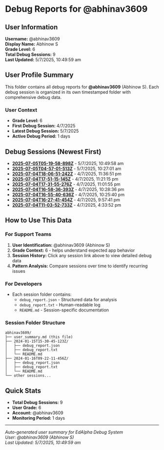 # Debug Reports for @abhinav3609

## User Information

**Username:** @abhinav3609  
**Display Name:** Abhinow S  
**Grade Level:** 6  
**Total Debug Sessions:** 9  
**Last Updated:** 5/7/2025, 10:49:59 am

## User Profile Summary

This folder contains all debug reports for **@abhinav3609** (Abhinow S). Each debug session is organized in its own timestamped folder with comprehensive debug data.

### User Context
- **Grade Level:** 6
- **First Debug Session:** 4/7/2025
- **Latest Debug Session:** 5/7/2025
- **Active Debug Period:** 1 days

## Debug Sessions (Newest First)

- **[2025-07-05T05-19-58-898Z](2025-07-05T05-19-58-898Z/)** - 5/7/2025, 10:49:58 am
- **[2025-07-05T04-57-01-513Z](2025-07-05T04-57-01-513Z/)** - 5/7/2025, 10:27:01 am
- **[2025-07-04T18-06-51-242Z](2025-07-04T18-06-51-242Z/)** - 4/7/2025, 11:36:51 pm
- **[2025-07-04T17-51-15-145Z](2025-07-04T17-51-15-145Z/)** - 4/7/2025, 11:21:15 pm
- **[2025-07-04T17-31-55-276Z](2025-07-04T17-31-55-276Z/)** - 4/7/2025, 11:01:55 pm
- **[2025-07-04T16-58-36-393Z](2025-07-04T16-58-36-393Z/)** - 4/7/2025, 10:28:36 pm
- **[2025-07-04T16-55-40-636Z](2025-07-04T16-55-40-636Z/)** - 4/7/2025, 10:25:40 pm
- **[2025-07-04T16-27-41-454Z](2025-07-04T16-27-41-454Z/)** - 4/7/2025, 9:57:41 pm
- **[2025-07-04T11-03-52-733Z](2025-07-04T11-03-52-733Z/)** - 4/7/2025, 4:33:52 pm

## How to Use This Data

### For Support Teams
1. **User Identification:** @abhinav3609 (Abhinow S)
2. **Grade Context:** 6 - helps understand expected app behavior
3. **Session History:** Click any session link above to view detailed debug data
4. **Pattern Analysis:** Compare sessions over time to identify recurring issues

### For Developers
- Each session folder contains:
  - `debug_report.json` - Structured data for analysis
  - `debug_report.txt` - Human-readable log
  - `README.md` - Session-specific documentation

### Session Folder Structure
```
abhinav3609/
├── user_summary.md (this file)
├── 2024-01-15T15-30-45-123Z/
│   ├── debug_report.json
│   ├── debug_report.txt
│   └── README.md
├── 2024-01-16T09-22-11-456Z/
│   ├── debug_report.json
│   ├── debug_report.txt
│   └── README.md
└── other sessions...
```

## Quick Stats

- **Total Debug Sessions:** 9
- **User Grade:** 6
- **Account:** @abhinav3609
- **Monitoring Period:** 1 days

---
*Auto-generated user summary for EdAlpha Debug System*  
*User: @abhinav3609 (Abhinow S)*  
*Last Updated: 5/7/2025, 10:49:59 am*